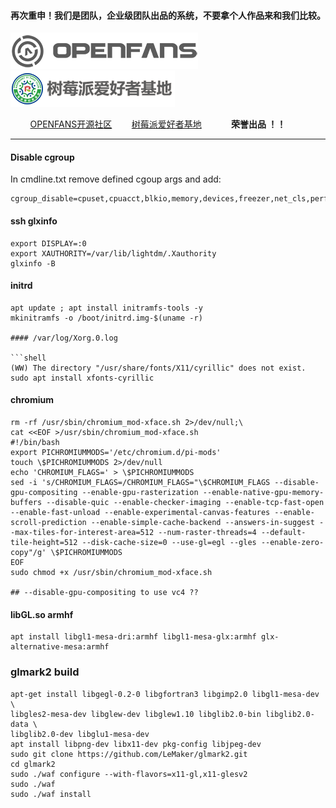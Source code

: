 
#### 再次重申！我们是团队，企业级团队出品的系统，不要拿个人作品来和我们比较。

![openfans](../images/openfans.png)&nbsp;&nbsp;&nbsp;&nbsp;![amatfan.png](../images/amatfan.png)

&nbsp;&nbsp;&nbsp;&nbsp;&nbsp;&nbsp;&nbsp;&nbsp;[OPENFANS开源社区](http://www.openfans.org)&nbsp;&nbsp;&nbsp;&nbsp;&nbsp;&nbsp;&nbsp;&nbsp;[树莓派爱好者基地](http://rpifans.cn/)&nbsp;&nbsp;&nbsp;&nbsp;&nbsp;&nbsp;&nbsp;&nbsp;&nbsp;&nbsp;&nbsp;&nbsp;**荣誉出品 ！！**

----

#### Disable cgroup

In cmdline.txt remove defined cgoup args and add:

```shell
cgroup_disable=cpuset,cpuacct,blkio,memory,devices,freezer,net_cls,perf_event,net_prio,pids
```

#### ssh glxinfo

```shell
export DISPLAY=:0
export XAUTHORITY=/var/lib/lightdm/.Xauthority
glxinfo -B
```

#### initrd

```shell
apt update ; apt install initramfs-tools -y
mkinitramfs -o /boot/initrd.img-$(uname -r)
      
#### /var/log/Xorg.0.log

```shell
(WW) The directory "/usr/share/fonts/X11/cyrillic" does not exist.
sudo apt install xfonts-cyrillic
```

#### chromium

```shell
rm -rf /usr/sbin/chromium_mod-xface.sh 2>/dev/null;\
cat <<EOF >/usr/sbin/chromium_mod-xface.sh
#!/bin/bash
export PICHROMIUMMODS='/etc/chromium.d/pi-mods'
touch \$PICHROMIUMMODS 2>/dev/null
echo 'CHROMIUM_FLAGS=' > \$PICHROMIUMMODS
sed -i 's/CHROMIUM_FLAGS=/CHROMIUM_FLAGS="\$CHROMIUM_FLAGS --disable-gpu-compositing --enable-gpu-rasterization --enable-native-gpu-memory-buffers --disable-quic --enable-checker-imaging --enable-tcp-fast-open --enable-fast-unload --enable-experimental-canvas-features --enable-scroll-prediction --enable-simple-cache-backend --answers-in-suggest --max-tiles-for-interest-area=512 --num-raster-threads=4 --default-tile-height=512 --disk-cache-size=0 --use-gl=egl --gles --enable-zero-copy"/g' \$PICHROMIUMMODS
EOF
sudo chmod +x /usr/sbin/chromium_mod-xface.sh

## --disable-gpu-compositing to use vc4 ??
```

#### libGL.so armhf

```shell
apt install libgl1-mesa-dri:armhf libgl1-mesa-glx:armhf glx-alternative-mesa:armhf
```

### glmark2 build

```shell
apt-get install libgegl-0.2-0 libgfortran3 libgimp2.0 libgl1-mesa-dev \
libgles2-mesa-dev libglew-dev libglew1.10 libglib2.0-bin libglib2.0-data \
libglib2.0-dev libglu1-mesa-dev 
apt install libpng-dev libx11-dev pkg-config libjpeg-dev
sudo git clone https://github.com/LeMaker/glmark2.git
cd glmark2
sudo ./waf configure --with-flavors=x11-gl,x11-glesv2
sudo ./waf
sudo ./waf install
```

